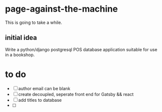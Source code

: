 # page-against-the-machine
This is going to take a while.

## initial idea
Write a python/django postgresql POS database application suitable for use in a bookshop.

# to do
- [ ] author email can be blank
- [ ] create decoupled, seperate front end for Gatsby && react
- [ ] add titles to database
- [ ]  